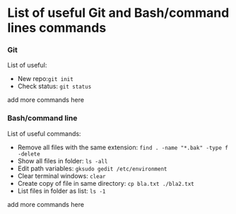 # List of useful Git and Bash/command lines commands

### Git

List of useful:

- New repo:`git init`
- Check status: `git status`

add more commands here

### Bash/command line

List of useful commands:

- Remove all files with the same extension: `find . -name "*.bak" -type f -delete`
- Show all files in folder: `ls -all`
- Edit path variables: `gksudo gedit /etc/environment`
- Clear terminal windows: `clear`
- Create copy of file in same directory: `cp bla.txt ./bla2.txt`
- List files in folder as list: `ls -1`

add more commands here
